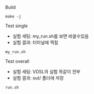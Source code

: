 Build

```
make -j
```

Test single

- 실험 세팅: my_run.sh를 보면 바꿀수있음
- 실험 결과: 터미널에 찍힘

```
my_run.sh
```

Test overall

- 실험 세팅: VDSL의 실험 똑같이 전부
- 실험 결과: out/ 폴더에 저장

```
run.sh
```
